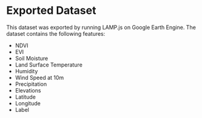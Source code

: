# Exported Dataset

This dataset was exported by running LAMP.js on Google Earth Engine. The dataset contains the following features:

- NDVI
- EVI
- Soil Moisture
- Land Surface Temperature
- Humidity
- Wind Speed at 10m
- Precipitation
- Elevations
- Latitude
- Longitude
- Label
